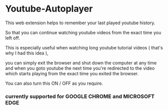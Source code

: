# Youtube-Autoplayer
This web extension helps to remember your last played youtube history.

So that you can continue watching youtube videos from the exact time you left off.

This is especially useful when watching long youtube tutorial videos ( that's why I had this idea ), 

you can simply exit the browser and shut down the computer at any time and when you goto youtube the next time you're redirected to the video which starts playing from the exact time you exited the browser.

You can also turn this ON / OFF as you require.

### currently supported for GOOGLE CHROME and MICROSOFT EDGE
